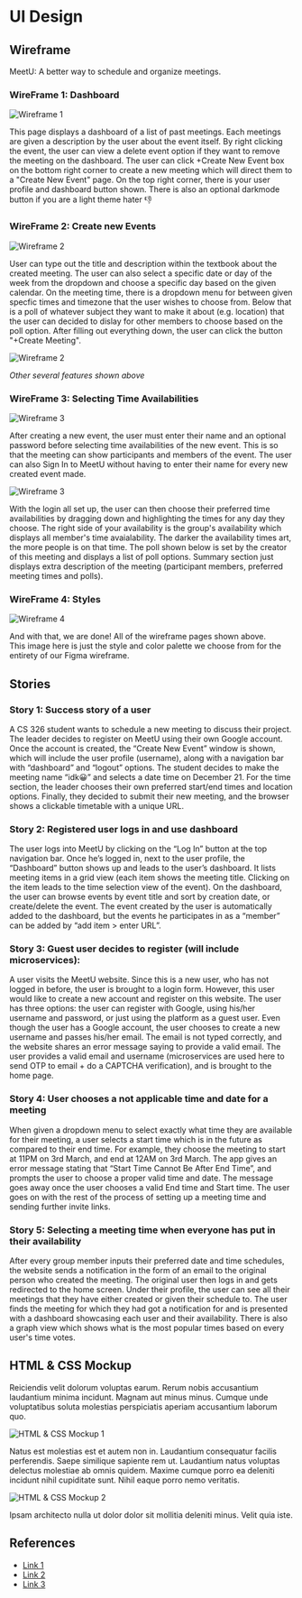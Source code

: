 # UI Design

## Wireframe

MeetU: A better way to schedule and organize meetings. 

### **WireFrame 1: Dashboard**

![Wireframe 1](images/dashboard.png)

This page displays a dashboard of a list of past meetings. Each meetings are given a description by the user about the event itself. By right clicking the event, the user can view a delete event option if they want to remove the meeting on the dashboard. The user can click +Create New Event box on the bottom right corner to create a new meeting which will direct them to a "Create New Event" page. On the top right corner, there is your user profile and dashboard button shown. There is also an optional darkmode button if you are a light theme hater 👎
 

### **WireFrame 2: Create new Events**

![Wireframe 2](images/CreateEvent.png)

User can type out the title and description within the textbook about the created meeting. The user can also select a specific date or day of the week from the dropdown and choose a specific day based on the given calendar. On the meeting time, there is a dropdown menu for between given specfic times and timezone that the user wishes to choose from. Below that is a poll of whatever subject they want to make it about (e.g. location) that the user can decided to dislay for other members to choose based on the poll option. After filling out everything down, the user can click the button "+Create Meeting". 

![Wireframe 2](images/CreateNew.png)

_Other several features shown above_


### **WireFrame 3: Selecting Time Availabilities**

![Wireframe 3](images/LoginNTime.png)

After creating a new event, the user must enter their name and an optional password before selecting time availabilities of the new event. This is so that the meeting can show participants and members of the event. The user can also Sign In to MeetU without having to enter their name for every new created event made.

![Wireframe 3](images/Time.png)

With the login all set up, the user can then choose their preferred time availabilities by dragging down and highlighting the times for any day they choose. The right side of your availability is the group's availability which displays all member's time avaialability. The darker the availability times art, the more people is on that time. The poll shown below is set by the creator of this meeting and displays a list of poll options. Summary section just displays extra description of the meeting (participant members, preferred meeting times and polls).

### **WireFrame 4: Styles**

![Wireframe 4](images/style.png)

And with that, we are done! 
All of the wireframe pages shown above.  
This image here is just the style and color palette we choose from for the entirety of our Figma wireframe.


## Stories

### Story 1: Success story of a user

A CS 326 student wants to schedule a new meeting to discuss their project. The leader decides to register on MeetU using their own Google account. Once the account is created, the “Create New Event” window is shown, which will include the user profile (username), along with a navigation bar with “dashboard” and “logout” options.  The student decides to make the meeting name “idk😀” and selects a date time on December 21. For the time section, the leader chooses their own preferred start/end times and location options. Finally, they decided to submit their new meeting, and the browser shows a clickable timetable with a unique URL.

### Story 2: Registered user logs in and use dashboard

The user logs into MeetU by clicking on the “Log In” button at the top navigation bar. Once he’s logged in, next to the user profile, the “Dashboard” button shows up and leads to the user’s dashboard. It lists meeting items in a grid view (each item shows the meeting title. Clicking on the item leads to the time selection view of the event). On the dashboard, the user can browse events by event title and sort by creation date, or create/delete the event. The event created by the user is automatically added to the dashboard, but the events he participates in as a “member” can be added by “add item > enter URL”.

### Story 3: Guest user decides to register (will include microservices):

A user visits the MeetU website.  Since this is a new user, who has not logged in before, the user is brought to a login form. However, this user would like to create a new account and register on this website. The user has three options: the user can register with Google, using his/her username and password, or just using the platform as a guest user.  Even though the user has a Google account, the user chooses to create a new username and passes his/her email.  The email is not typed correctly, and the website shares an error message saying to provide a valid email. The user provides a valid email and username (microservices are used here to send OTP to email + do a CAPTCHA verification), and is brought to the home page.

### Story 4: User chooses a not applicable time and date for a meeting

When given a dropdown menu to select exactly what time they are available for their meeting, a user selects a start time which is in the future as compared to their end time. For example, they choose the meeting to start at 11PM on 3rd March, and end at 12AM on 3rd March. The app gives an error message stating that “Start Time Cannot Be After End Time”, and prompts the user to choose a proper valid time and date. The message goes away once the user chooses a valid End time and Start time. The user goes on with the rest of the process of setting up a meeting time and sending further invite links.

### Story 5: Selecting a meeting time when everyone has put in their availability

After every group member inputs their preferred date and time schedules, the website sends a notification in the form of an email to the original person who created the meeting. The original user then logs in and gets redirected to the home screen. Under their profile, the user can see all their meetings that they have either created or given their schedule to. The user finds the meeting for which they had got a notification for and is presented with a dashboard showcasing each user and their availability. There is also a graph view which shows what is the most popular times based on every user's time votes.

## HTML & CSS Mockup

Reiciendis velit dolorum voluptas earum. Rerum nobis accusantium laudantium minima incidunt. Magnam aut minus minus. Cumque unde voluptatibus soluta molestias perspiciatis aperiam accusantium laborum quo.

![HTML & CSS Mockup 1](mockup-1.png)

Natus est molestias est et autem non in. Laudantium consequatur facilis perferendis. Saepe similique sapiente rem ut. Laudantium natus voluptas delectus molestiae ab omnis quidem. Maxime cumque porro ea deleniti incidunt nihil cupiditate sunt. Nihil eaque porro nemo veritatis.

![HTML & CSS Mockup 2](mockup-2.png)

Ipsam architecto nulla ut dolor dolor sit mollitia deleniti minus. Velit quia iste.

## References

- [Link 1](https://example.com)
- [Link 2](https://example.com)
- [Link 3](https://example.com)